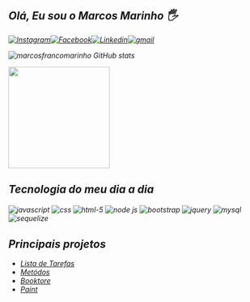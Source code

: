 ## <em>Olá, Eu sou o Marcos Marinho <em>🖐️

[![Instagram](https://img.shields.io/badge/Instagram-E4405F?style=for-the-badge&logo=instagram&logoColor=white)](https://www.instagram.com/_marcosmarinho98/)[![Facebook](https://img.shields.io/badge/Facebook-1877F2?style=for-the-badge&logo=facebook&logoColor=white)](https://www.facebook.com/marcos.marinho.16547/)[![Linkedin](https://img.shields.io/badge/LinkedIn-0077B5?style=for-the-badge&logo=linkedin&logoColor=white)](https://www.linkedin.com/in/marcos-franco-marinho-031b55187/)[![gmail](https://img.shields.io/badge/Gmail-D14836?style=for-the-badge&logo=gmail&logoColor=white)](mailto:marcosmarinho19998@gmail.com)

![marcosfrancomarinho GitHub stats](https://github-readme-stats.vercel.app/api?username=marcosfrancomarinho&show_icons=true&theme=merko&locale=pt-br)

<a href="https://github.com/marcosfrancomarinho">
  <img height=200 align="center" src="https://github-readme-stats.vercel.app/api/top-langs?username=marcosfrancomarinho&layout=compact&langs_count=8&card_width=321" />
</a>

## Tecnologia do meu dia a dia
<div style="display:inline-block">
<img src="https://img.shields.io/badge/JavaScript-F7DF1E?style=for-the-badge&logo=javascript&logoColor=black" alt="javascript" align="center">
<img src="https://img.shields.io/badge/CSS3-1572B6?style=for-the-badge&logo=css3&logoColor=white" alt="css" align="center">
<img src="https://img.shields.io/badge/HTML5-E34F26?style=for-the-badge&logo=html5&logoColor=white" alt="html-5" align="center">
<img src="https://img.shields.io/badge/Node.js-43853D?style=for-the-badge&logo=node.js&logoColor=white" alt="node js" align="center">
<img src="https://img.shields.io/badge/Bootstrap-563D7C?style=for-the-badge&logo=bootstrap&logoColor=white" alt="bootstrap" align="center">
<img src="https://img.shields.io/badge/jQuery-0769AD?style=for-the-badge&logo=jquery&logoColor=white" alt="jquery" align="center">
<img src="https://img.shields.io/badge/MySQL-00000F?style=for-the-badge&logo=mysql&logoColor=white" alt="mysql" align="center">
<img src="https://img.shields.io/badge/sequelize-323330?style=for-the-badge&logo=sequelize&logoColor=blue" alt="sequelize" align="center">
</div>

## Principais projetos
- [Lista de Tarefas](https://github.com/marcosfrancomarinho/tarefas.git)
- [Metódos](https://github.com/marcosfrancomarinho/methods.git)
- [Booktore](https://github.com/marcosfrancomarinho/book-store.git)
- [Paint](https://github.com/marcosfrancomarinho/paint.git)

